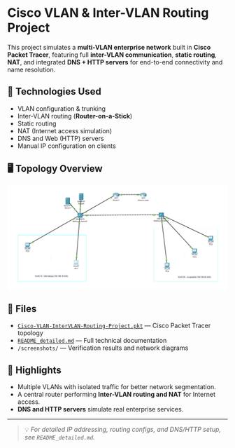 # Cisco VLAN & Inter-VLAN Routing Project

This project simulates a **multi-VLAN enterprise network** built in **Cisco Packet Tracer**, featuring full **inter-VLAN communication**, **static routing**, **NAT**, and integrated **DNS + HTTP servers** for end-to-end connectivity and name resolution.

## 🔧 Technologies Used
- VLAN configuration & trunking  
- Inter-VLAN routing (**Router-on-a-Stick**)  
- Static routing  
- NAT (Internet access simulation)  
- DNS and Web (HTTP) servers  
- Manual IP configuration on clients  

## 🖥️ Topology Overview
![Network Topology](./topology_overview.png)


## 📁 Files
- [`Cisco-VLAN-InterVLAN-Routing-Project.pkt`](VLAN_internet.pkt) — Cisco Packet Tracer topology  
- [`README_detailed.md`](README_detailed.md) — Full technical documentation  
- `/screenshots/` — Verification results and network diagrams  

## 🧠 Highlights
- Multiple VLANs with isolated traffic for better network segmentation.  
- A central router performing **Inter-VLAN routing and NAT** for Internet access.  
- **DNS and HTTP servers** simulate real enterprise services.  

---

> 💡 *For detailed IP addressing, routing configs, and DNS/HTTP setup, see `README_detailed.md`.*
